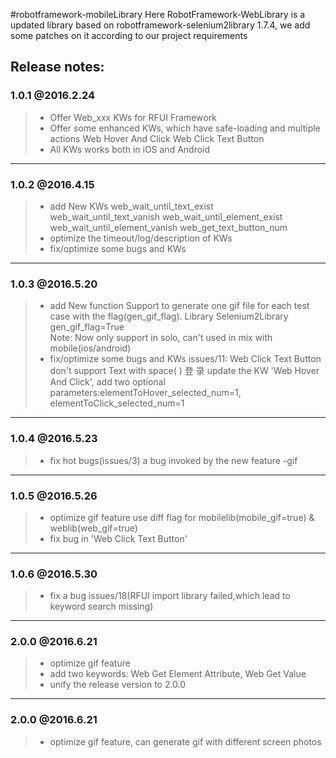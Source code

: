#robotframework-mobileLibrary
Here RobotFramework-WebLibrary is a updated library based on robotframework-selenium2library 1.7.4, 
we add some patches on it according to our project requirements


**Release notes**:
-----
###  1.0.1 @2016.2.24
> * Offer Web_xxx KWs for RFUI Framework
> * Offer some enhanced KWs, which have safe-loading and multiple actions
    Web Hover And Click   Web Click Text Button
> * All KWs works both in iOS and Android

-----
###  1.0.2 @2016.4.15
> * add New KWs
    web_wait_until_text_exist  web_wait_until_text_vanish web_wait_until_element_exist web_wait_until_element_vanish
    web_get_text_button_num
> * optimize the timeout/log/description of KWs
> * fix/optimize some bugs and KWs

-----
###  1.0.3 @2016.5.20
> * add New function 
    Support to generate one gif file for each test case with the flag(gen_gif_flag). 
    Library           Selenium2Library    gen_gif_flag=True  
    Note: Now only support in solo, can't used in mix with mobile(ios/android)
> * fix/optimize some bugs and KWs
    issues/11:  Web Click Text Button don't support Text with space(&nbsp;) 登&nbsp;录
    update the KW 'Web Hover And Click', add two optional parameters:elementToHover_selected_num=1, elementToClick_selected_num=1

-----
###  1.0.4 @2016.5.23
> * fix hot bugs(issues/3)
    a bug invoked by the new feature -gif

-----
###  1.0.5 @2016.5.26
> * optimize gif feature
    use diff flag for mobilelib(mobile_gif=true) & weblib(web_gif=true)
> * fix bug in 'Web Click Text Button'

-----
###  1.0.6 @2016.5.30
> * fix a bug issues/18(RFUI import library failed,which lead to keyword search missing)

-----
###  2.0.0 @2016.6.21
> * optimize gif feature
> * add two keywords: Web Get Element Attribute, Web Get Value
> * unify the release version to 2.0.0

-----
###  2.0.0 @2016.6.21
> * optimize gif feature, can generate gif with different screen photos
